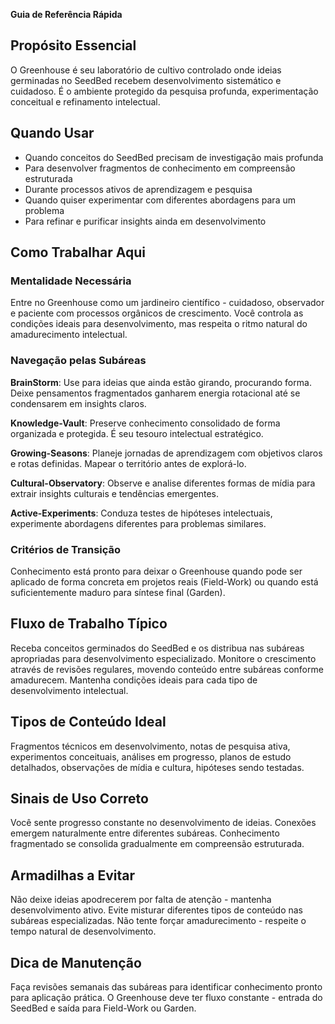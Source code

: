 **Guia de Referência Rápida**

## Propósito Essencial
O Greenhouse é seu laboratório de cultivo controlado onde ideias germinadas no SeedBed recebem desenvolvimento sistemático e cuidadoso. É o ambiente protegido da pesquisa profunda, experimentação conceitual e refinamento intelectual.

## Quando Usar
- Quando conceitos do SeedBed precisam de investigação mais profunda
- Para desenvolver fragmentos de conhecimento em compreensão estruturada
- Durante processos ativos de aprendizagem e pesquisa
- Quando quiser experimentar com diferentes abordagens para um problema
- Para refinar e purificar insights ainda em desenvolvimento

## Como Trabalhar Aqui

### Mentalidade Necessária
Entre no Greenhouse como um jardineiro científico - cuidadoso, observador e paciente com processos orgânicos de crescimento. Você controla as condições ideais para desenvolvimento, mas respeita o ritmo natural do amadurecimento intelectual.

### Navegação pelas Subáreas

**BrainStorm**: Use para ideias que ainda estão girando, procurando forma. Deixe pensamentos fragmentados ganharem energia rotacional até se condensarem em insights claros.

**Knowledge-Vault**: Preserve conhecimento consolidado de forma organizada e protegida. É seu tesouro intelectual estratégico.

**Growing-Seasons**: Planeje jornadas de aprendizagem com objetivos claros e rotas definidas. Mapear o território antes de explorá-lo.

**Cultural-Observatory**: Observe e analise diferentes formas de mídia para extrair insights culturais e tendências emergentes.

**Active-Experiments**: Conduza testes de hipóteses intelectuais, experimente abordagens diferentes para problemas similares.

### Critérios de Transição
Conhecimento está pronto para deixar o Greenhouse quando pode ser aplicado de forma concreta em projetos reais (Field-Work) ou quando está suficientemente maduro para síntese final (Garden).

## Fluxo de Trabalho Típico
Receba conceitos germinados do SeedBed e os distribua nas subáreas apropriadas para desenvolvimento especializado. Monitore o crescimento através de revisões regulares, movendo conteúdo entre subáreas conforme amadurecem. Mantenha condições ideais para cada tipo de desenvolvimento intelectual.

## Tipos de Conteúdo Ideal
Fragmentos técnicos em desenvolvimento, notas de pesquisa ativa, experimentos conceituais, análises em progresso, planos de estudo detalhados, observações de mídia e cultura, hipóteses sendo testadas.

## Sinais de Uso Correto
Você sente progresso constante no desenvolvimento de ideias. Conexões emergem naturalmente entre diferentes subáreas. Conhecimento fragmentado se consolida gradualmente em compreensão estruturada.

## Armadilhas a Evitar
Não deixe ideias apodrecerem por falta de atenção - mantenha desenvolvimento ativo. Evite misturar diferentes tipos de conteúdo nas subáreas especializadas. Não tente forçar amadurecimento - respeite o tempo natural de desenvolvimento.

## Dica de Manutenção
Faça revisões semanais das subáreas para identificar conhecimento pronto para aplicação prática. O Greenhouse deve ter fluxo constante - entrada do SeedBed e saída para Field-Work ou Garden.